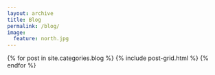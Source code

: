 ```yaml
---
layout: archive
title: Blog
permalink: /blog/
image:
  feature: north.jpg
---
```


<div class="tiles">
{% for post in site.categories.blog %}
  {% include post-grid.html %}
{% endfor %}
</div><!-- /.tiles -->

